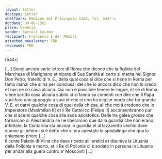 ```yaml
---
layout: letter
doctype: Letter
shelfmark: Mediceo del Principato 516A, fol. 544r-v
docdate: 30-06-1565
place: Venezia
sender: Bartoli Cosimo
recipient: Francesco I de' Medici
attached_newsletter: TBD
reviewed: TBD
---
```


[544r]  
  
[...] Sonci ancora varie lettere di Roma che dicono che la figliola del Marchese di Marignano et nipote di Sua Santità  al certo si marita nel Signor Don Petro, fratello di V. E., della qual cosa si dice che si tiene in Roma per tanto inanzi che si ha per conclusa; del che io ancora dico che non lo credo et non ne so cosa alcuna. Qui non è possibile tenere le lingue, et se di Roma viene scritto cosa alcuna subito ci si fanno su comenti con dire che il Papa vuol fare uno appoggio a suoi et che ei non ha miglior modo che far grande V. E. et darvi qualche cosa di quel della chiesa, al che molti credono che lo Imperatore [Maximilian II] et il Re Cattolico [Felipe II] acconsentiranno pur che si scemi qualche cosa alla sede apostolica. Delle tre galee grosse che tornarono di Alessandria se ne liberarono due dalla guardia che non erano infettate; la Contarina sta ancora in guardia et al lazzaretto vechio dove stanno gli infermi si è detto che vi era apestato lo spedalingo che qua lo chiamano priore [...]  
Il conte Palatin di Vilna che dava ricetto alli eretici et disuniva la Lituania dalla Pollonia è morto, et il Re di Pollonia ci è andato in persona in Lituania per andar alla guera contro a' Moscoviti [...]  


